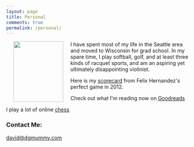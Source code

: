 ```yaml
---
layout: page
title: Personal
comments: true
permalink: /personal/
---
```


<img src = "{{ site.baseurl }}/images/hiking_small.png" align="left" width = "135" height = "166" hspace = "20">
I have spent most of my life in the Seattle area and moved to Wisconsin for grad school. In my spare time, I play softball, golf, and at least three kinds of racquet sports, and am an aspiring yet ultimately disappointing violinist.

Here is my <a href="{{ site.baseurl }}/images/felix_perfect_visitors.jpg">scorecard</a> from Felix Hernandez's perfect game in 2012.

Check out what I'm reading now on <a href = "bit.ly/2MY7sMM">Goodreads</a>

I play a lot of online <a href ="https://lichess.org/@/mummydg">chess</a>
### Contact Me:

[david@dgmummy.com](mailto:david@dgmummy)
